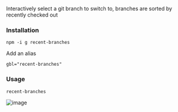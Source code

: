 Interactively select a git branch to switch to, branches are sorted by recently checked out

### Installation
```
npm -i g recent-branches
```

Add an alias
```
gbl="recent-branches"
```

### Usage

```
recent-branches
```

![image](https://user-images.githubusercontent.com/6629098/149229829-1a888ce5-87cb-41ba-8df4-0d9075b9a5c0.png)
